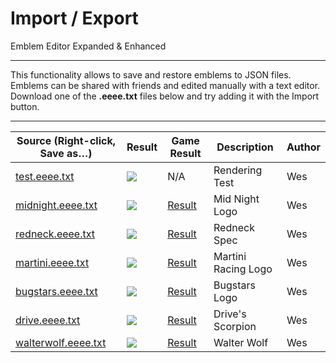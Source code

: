 # Import / Export

Emblem Editor Expanded & Enhanced

------------------------------------------------------------------------------------------------------------------------

This functionality allows to save and restore emblems to JSON files.
Emblems can be shared with friends and edited manually with a text editor.
Download one of the **.eeee.txt** files below and try adding it with the Import button.

------------------------------------------------------------------------------------------------------------------------

[s1]: https://raw.githubusercontent.com/Wes0617/EmblemEditorEE/main/readme-import/midnight.eeee.txt
[s2]: https://raw.githubusercontent.com/Wes0617/EmblemEditorEE/main/readme-import/martini.eeee.txt
[s3]: https://raw.githubusercontent.com/Wes0617/EmblemEditorEE/main/readme-import/bugstars.eeee.txt
[s4]: https://raw.githubusercontent.com/Wes0617/EmblemEditorEE/main/readme-import/drive.eeee.txt
[s5]: https://raw.githubusercontent.com/Wes0617/EmblemEditorEE/main/readme-import/redneck.eeee.txt
[s6]: https://raw.githubusercontent.com/Wes0617/EmblemEditorEE/main/readme-import/walterwolf.eeee.txt
[s7]: https://raw.githubusercontent.com/Wes0617/EmblemEditorEE/main/readme-import/test.eeee.txt

[r1]: ./readme-import/midnight.png
[r2]: ./readme-import/martini.png
[r3]: ./readme-import/bugstars.png
[r4]: ./readme-import/drive.png
[r5]: ./readme-import/redneck.png
[r6]: ./readme-import/walterwolf.png
[r7]: ./readme-import/test.png

[g1]: ./readme-import/midnight.jpg
[g2]: ./readme-import/martini.jpg
[g3]: ./readme-import/bugstars.jpg
[g4]: ./readme-import/drive.jpg
[g5]: ./readme-import/redneck.jpg
[g6]: ./readme-import/walterwolf.jpg
[g7]: ./readme-import/test.jpg

| Source (Right-click, Save as…)    | Result  | Game Result  | Description         | Author                            |
|-----------------------------------|---------|--------------|---------------------|-----------------------------------|
| [test.eeee.txt][s7]               | ![][r7] | N/A          | Rendering Test      | Wes                               |
| [midnight.eeee.txt][s1]           | ![][r1] | [Result][g1] | Mid Night Logo      | Wes                               |
| [redneck.eeee.txt][s5]            | ![][r5] | [Result][g5] | Redneck Spec        | Wes                               |
| [martini.eeee.txt][s2]            | ![][r2] | [Result][g2] | Martini Racing Logo | Wes                               |
| [bugstars.eeee.txt][s3]           | ![][r3] | [Result][g3] | Bugstars Logo       | Wes                               |
| [drive.eeee.txt][s4]              | ![][r4] | [Result][g4] | Drive's Scorpion    | Wes                               |
| [walterwolf.eeee.txt][s6]         | ![][r6] | [Result][g6] | Walter Wolf         | Wes                               |
